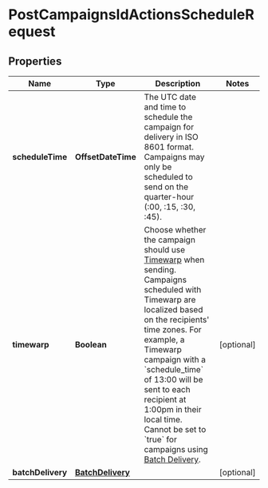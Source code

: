 

# PostCampaignsIdActionsScheduleRequest


## Properties

| Name | Type | Description | Notes |
|------------ | ------------- | ------------- | -------------|
|**scheduleTime** | **OffsetDateTime** | The UTC date and time to schedule the campaign for delivery in ISO 8601 format. Campaigns may only be scheduled to send on the quarter-hour (:00, :15, :30, :45). |  |
|**timewarp** | **Boolean** | Choose whether the campaign should use [Timewarp](https://mailchimp.com/help/use-timewarp/) when sending. Campaigns scheduled with Timewarp are localized based on the recipients&#39; time zones. For example, a Timewarp campaign with a &#x60;schedule_time&#x60; of 13:00 will be sent to each recipient at 1:00pm in their local time. Cannot be set to &#x60;true&#x60; for campaigns using [Batch Delivery](https://mailchimp.com/help/schedule-batch-delivery/). |  [optional] |
|**batchDelivery** | [**BatchDelivery**](BatchDelivery.md) |  |  [optional] |



